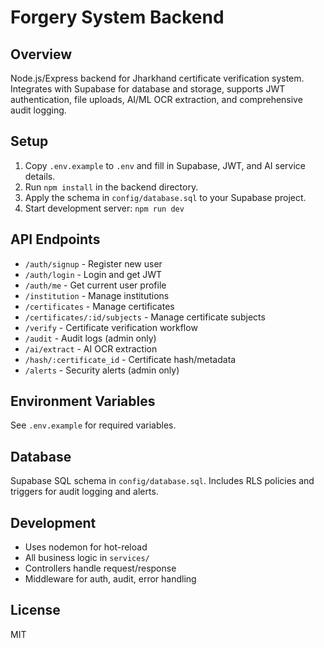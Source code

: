 # Forgery System Backend

## Overview
Node.js/Express backend for Jharkhand certificate verification system. Integrates with Supabase for database and storage, supports JWT authentication, file uploads, AI/ML OCR extraction, and comprehensive audit logging.

## Setup
1. Copy `.env.example` to `.env` and fill in Supabase, JWT, and AI service details.
2. Run `npm install` in the backend directory.
3. Apply the schema in `config/database.sql` to your Supabase project.
4. Start development server: `npm run dev`

## API Endpoints
- `/auth/signup` - Register new user
- `/auth/login` - Login and get JWT
- `/auth/me` - Get current user profile
- `/institution` - Manage institutions
- `/certificates` - Manage certificates
- `/certificates/:id/subjects` - Manage certificate subjects
- `/verify` - Certificate verification workflow
- `/audit` - Audit logs (admin only)
- `/ai/extract` - AI OCR extraction
- `/hash/:certificate_id` - Certificate hash/metadata
- `/alerts` - Security alerts (admin only)

## Environment Variables
See `.env.example` for required variables.

## Database
Supabase SQL schema in `config/database.sql`. Includes RLS policies and triggers for audit logging and alerts.

## Development
- Uses nodemon for hot-reload
- All business logic in `services/`
- Controllers handle request/response
- Middleware for auth, audit, error handling

## License
MIT
